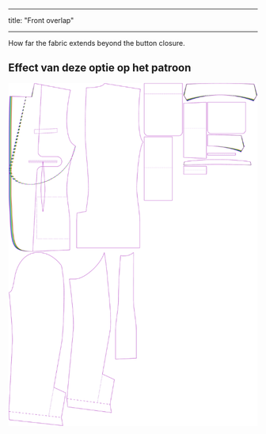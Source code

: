 - - -
title: "Front overlap"
- - -

How far the fabric extends beyond the button closure.

## Effect van deze optie op het patroon

![This image shows the effect of this option by superimposing several variants that have a different value for this option](jaeger_frontoverlap_sample.svg "Effect of this option on the pattern")
